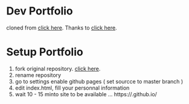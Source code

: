 # Dev Portfolio
cloned from [click here](https://github.com/RyanFitzgerald/devportfolio).
Thanks to [click here](https://github.com/RyanFitzgerald).

# Setup Portfolio
1) fork original repository. [click here](https://github.com/RyanFitzgerald/devportfolio).
2) rename repository
3) go to settings enable github pages ( set sourcce to master branch )
4) edit index.html, fill your personnal information
5) wait 10 - 15 minto site to be available ... https://<username>.github.io/<repository name> 
